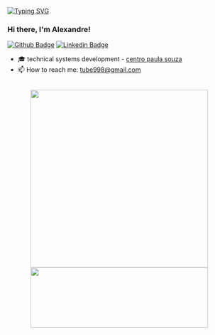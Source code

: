 [![Typing SVG](https://readme-typing-svg.herokuapp.com?font=Fira+Code&size=22&color=F3F751FF&background=FFFFFF00&vCenter=true&width=500&lines=Welcome+to+Alexandre+365+repository)](https://git.io/typing-svg)
### Hi there, I'm Alexandre! 

[![Github Badge](https://img.shields.io/badge/-Github-000?style=for-the-badge&logo=Github&logoColor=white&link=https://github.com/thiagopinho)](https://github.com/Alexandre365)
[![Linkedin Badge](https://img.shields.io/badge/-LinkedIn-blue?style=for-the-badge&logo=Linkedin&logoColor=white&link=https://www.linkedin.com/in/alexandre-ribeiro-54b397167/)](https://www.linkedin.com/in/alexandre-ribeiro-54b397167/)

- 🎓 technical systems development - <a href="https://www.cps.sp.gov.br/"> centro paula souza</a> <br>
- 📫 How to reach me: tube998@gmail.com<br><br>


<p align = "center">
 <img src="https://github-readme-stats.vercel.app/api/top-langs/?username=Alexandre365&langs_count=8&theme=dark&") width="400">
  <img src="https://github-readme-streak-stats.herokuapp.com/?user=Alexandre365&theme=dark" height="135" width="400">
 </p>
